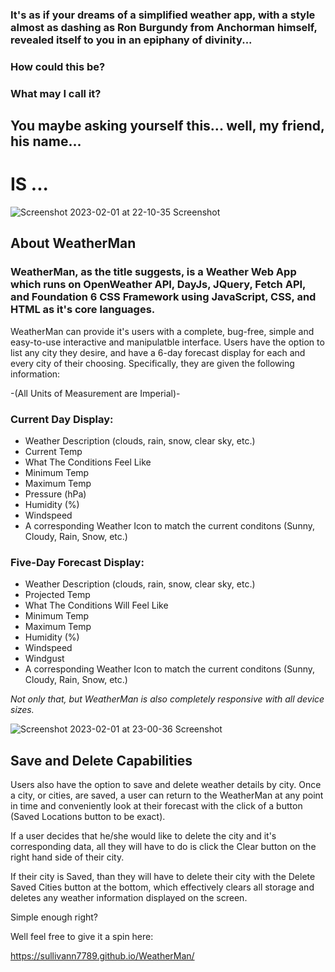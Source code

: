 ### It's as if your dreams of a simplified weather app, with a style almost as dashing as Ron Burgundy from Anchorman himself, revealed itself to you in an epiphany of divinity...

### How could this be?

### What may I call it?

## You maybe asking yourself this... well, my friend, his name...

# IS ...
 
![Screenshot 2023-02-01 at 22-10-35 Screenshot](https://user-images.githubusercontent.com/119015927/216249987-9cad9ffe-c398-48c6-8fdf-454e3a349fd3.png)

## About WeatherMan
### WeatherMan, as the title suggests, is a Weather Web App which runs on OpenWeather API, DayJs, JQuery, Fetch API, and Foundation 6 CSS Framework using JavaScript, CSS, and HTML as it's core languages.



WeatherMan can provide it's users with a complete, bug-free, simple and easy-to-use interactive and manipulatble interface. Users have the option to list any city they desire, and have a 6-day forecast display for each and every city of their choosing. Specifically, they are given the following information:

-(All Units of Measurement are Imperial)-
### Current Day Display:
- Weather Description (clouds, rain, snow, clear sky, etc.)
- Current Temp
- What The Conditions Feel Like
- Minimum Temp
- Maximum Temp
- Pressure (hPa)
- Humidity (%)
- Windspeed 
- A corresponding Weather Icon to match the current conditons (Sunny, Cloudy, Rain, Snow, etc.)

### Five-Day Forecast Display:
- Weather Description (clouds, rain, snow, clear sky, etc.)
- Projected Temp
- What The Conditions Will Feel Like
- Minimum Temp
- Maximum Temp
- Humidity (%)
- Windspeed 
- Windgust
- A corresponding Weather Icon to match the current conditons (Sunny, Cloudy, Rain, Snow, etc.)

*Not only that, but WeatherMan is also completely responsive with all device sizes.*

![Screenshot 2023-02-01 at 23-00-36 Screenshot](https://user-images.githubusercontent.com/119015927/216254401-8999f1a1-a959-4e2b-a8b7-7b9910c82e2a.png)


## Save and Delete Capabilities
Users also have the option to save and delete weather details by city. Once a city, or cities, are saved, a user can return to the WeatherMan at any point in time and conveniently look at their forecast with the click of a button (Saved Locations button to be exact).

If a user decides that he/she would like to delete the city and it's corresponding data, all they will have to do is click the Clear button on the right hand side of their city.

If their city is Saved, than they will have to delete their city with the Delete Saved Cities button at the bottom, which effectively clears all storage and deletes any weather information displayed on the screen.

Simple enough right? 

Well feel free to give it a spin here:

https://sullivann7789.github.io/WeatherMan/
